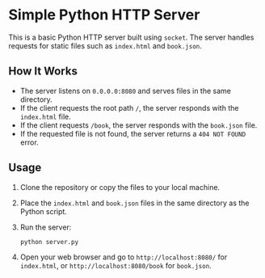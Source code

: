 # Simple Python HTTP Server

This is a basic Python HTTP server built using `socket`. The server handles requests for static files such as `index.html` and `book.json`.

## How It Works

- The server listens on `0.0.0.0:8080` and serves files in the same directory.
- If the client requests the root path `/`, the server responds with the `index.html` file.
- If the client requests `/book`, the server responds with the `book.json` file.
- If the requested file is not found, the server returns a `404 NOT FOUND` error.



## Usage

1. Clone the repository or copy the files to your local machine.
2. Place the `index.html` and `book.json` files in the same directory as the Python script.
3. Run the server:

    ```bash
    python server.py
    ```

4. Open your web browser and go to `http://localhost:8080/` for `index.html`, or `http://localhost:8080/book` for `book.json`.

